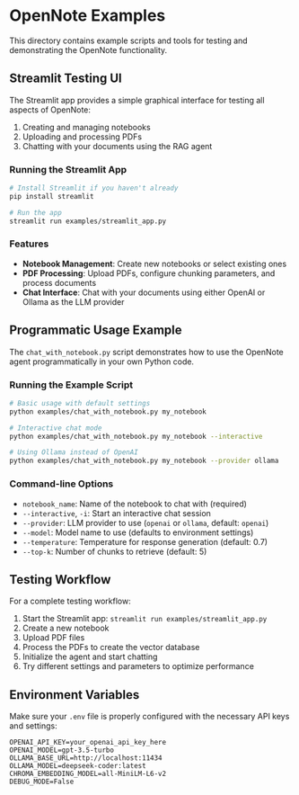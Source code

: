 # OpenNote Examples

This directory contains example scripts and tools for testing and demonstrating the OpenNote functionality.

## Streamlit Testing UI

The Streamlit app provides a simple graphical interface for testing all aspects of OpenNote:

1. Creating and managing notebooks
2. Uploading and processing PDFs
3. Chatting with your documents using the RAG agent

### Running the Streamlit App

```bash
# Install Streamlit if you haven't already
pip install streamlit

# Run the app
streamlit run examples/streamlit_app.py
```

### Features

- **Notebook Management**: Create new notebooks or select existing ones
- **PDF Processing**: Upload PDFs, configure chunking parameters, and process documents
- **Chat Interface**: Chat with your documents using either OpenAI or Ollama as the LLM provider

## Programmatic Usage Example

The `chat_with_notebook.py` script demonstrates how to use the OpenNote agent programmatically in your own Python code.

### Running the Example Script

```bash
# Basic usage with default settings
python examples/chat_with_notebook.py my_notebook

# Interactive chat mode
python examples/chat_with_notebook.py my_notebook --interactive

# Using Ollama instead of OpenAI
python examples/chat_with_notebook.py my_notebook --provider ollama
```

### Command-line Options

- `notebook_name`: Name of the notebook to chat with (required)
- `--interactive`, `-i`: Start an interactive chat session
- `--provider`: LLM provider to use (`openai` or `ollama`, default: `openai`)
- `--model`: Model name to use (defaults to environment settings)
- `--temperature`: Temperature for response generation (default: 0.7)
- `--top-k`: Number of chunks to retrieve (default: 5)

## Testing Workflow

For a complete testing workflow:

1. Start the Streamlit app: `streamlit run examples/streamlit_app.py`
2. Create a new notebook
3. Upload PDF files
4. Process the PDFs to create the vector database
5. Initialize the agent and start chatting
6. Try different settings and parameters to optimize performance

## Environment Variables

Make sure your `.env` file is properly configured with the necessary API keys and settings:

```
OPENAI_API_KEY=your_openai_api_key_here
OPENAI_MODEL=gpt-3.5-turbo
OLLAMA_BASE_URL=http://localhost:11434
OLLAMA_MODEL=deepseek-coder:latest
CHROMA_EMBEDDING_MODEL=all-MiniLM-L6-v2
DEBUG_MODE=False
```
